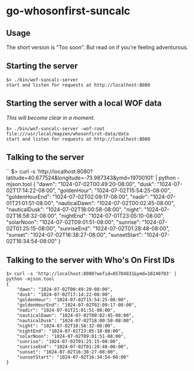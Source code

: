 # go-whosonfirst-suncalc

## Usage

The short version is "Too soon". But read on if you're feeling adventurous.

## Starting the server

```
$> ./bin/wof-suncalc-server
start and listen for requests at http://localhost:8080
```

## Starting the server with a local WOF data 

_This will become clear in a moment._

```
$> ./bin/wof-suncalc-server -wof-root file:///usr/local/mapzen/whosonfirst-data/data
start and listen for requests at http://localhost:8080
```

## Talking to the server

``
$> curl -s 'http://localhost:8080?latitude=40.677524&longitude=-73.987343&ymd=19700101' | python -mjson.tool
{
    "dawn": "1024-07-02T00:49:20-08:00",
    "dusk": "1024-07-02T17:14:22-08:00",
    "goldenHour": "1024-07-02T15:54:25-08:00",
    "goldenHourEnd": "1024-07-02T02:09:17-08:00",
    "nadir": "1024-07-01T21:01:51-08:00",
    "nauticalDawn": "1024-07-02T00:02:45-08:00",
    "nauticalDusk": "1024-07-02T18:00:58-08:00",
    "night": "1024-07-02T18:58:32-08:00",
    "nightEnd": "1024-07-01T23:05:10-08:00",
    "solarNoon": "1024-07-02T09:01:51-08:00",
    "sunrise": "1024-07-02T01:25:15-08:00",
    "sunriseEnd": "1024-07-02T01:28:48-08:00",
    "sunset": "1024-07-02T16:38:27-08:00",
    "sunsetStart": "1024-07-02T16:34:54-08:00"
}

## Talking to the server with Who's On First IDs

```
$> curl -s 'http://localhost:8080?wofid=85784831&ymd=10240703' | python -mjson.tool
{
    "dawn": "1024-07-02T00:49:20-08:00",
    "dusk": "1024-07-02T17:14:22-08:00",
    "goldenHour": "1024-07-02T15:54:25-08:00",
    "goldenHourEnd": "1024-07-02T02:09:17-08:00",
    "nadir": "1024-07-01T21:01:51-08:00",
    "nauticalDawn": "1024-07-02T00:02:45-08:00",
    "nauticalDusk": "1024-07-02T18:00:58-08:00",
    "night": "1024-07-02T18:58:32-08:00",
    "nightEnd": "1024-07-01T23:05:10-08:00",
    "solarNoon": "1024-07-02T09:01:51-08:00",
    "sunrise": "1024-07-02T01:25:15-08:00",
    "sunriseEnd": "1024-07-02T01:28:48-08:00",
    "sunset": "1024-07-02T16:38:27-08:00",
    "sunsetStart": "1024-07-02T16:34:54-08:00"
}
```

